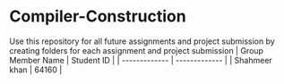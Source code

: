 # Compiler-Construction
Use this repository for all future assignments and project submission by creating folders for each assignment and project submission
| Group Member Name  | Student ID |
| ------------- | ------------- |
| Shahmeer khan  | 64160  |
